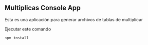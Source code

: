 
## Multiplicas Console App

Esta es una aplicación  para generar archivos de tablas de multiplicar

Ejecutar este comando

```
npm install
```